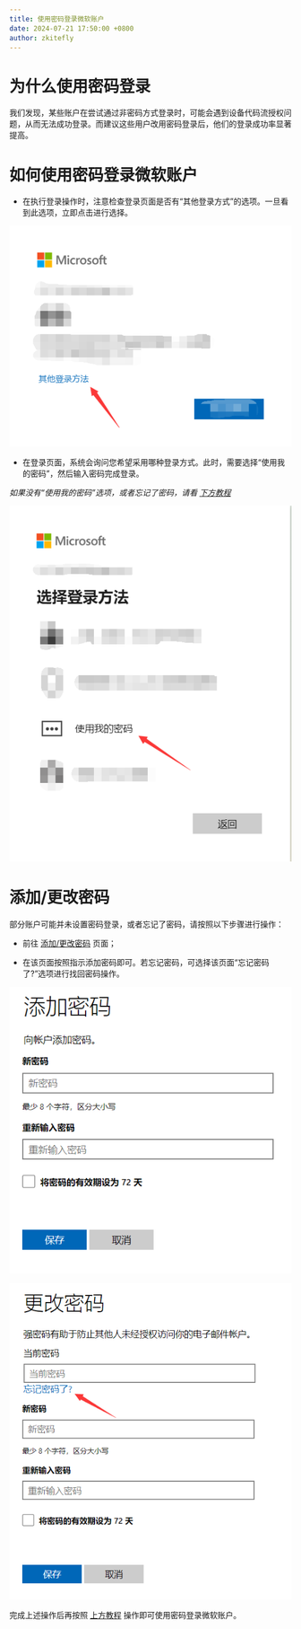 ```yaml
---
title: 使用密码登录微软账户
date: 2024-07-21 17:50:00 +0800
author: zkitefly
---
```


# 为什么使用密码登录

我们发现，某些账户在尝试通过非密码方式登录时，可能会遇到设备代码流授权问题，从而无法成功登录。而建议这些用户改用密码登录后，他们的登录成功率显著提高。

# 如何使用密码登录微软账户

- 在执行登录操作时，注意检查登录页面是否有“其他登录方式”的选项。一旦看到此选项，立即点击进行选择。

![点击“其他登录方法”选项][~/assets/use-password-login-microsoft-account/1]

- 在登录页面，系统会询问您希望采用哪种登录方式。此时，需要选择“使用我的密码”，然后输入密码完成登录。

_如果没有“使用我的密码”选项，或者忘记了密码，请看 [下方教程](#添加更改密码)_

![选择“使用我的密码”][~/assets/use-password-login-microsoft-account/2]

# 添加/更改密码

部分账户可能并未设置密码登录，或者忘记了密码，请按照以下步骤进行操作：

- 前往 [添加/更改密码](https://account.live.com/password/Change) 页面；

- 在该页面按照指示添加密码即可。若忘记密码，可选择该页面“忘记密码了?”选项进行找回密码操作。

![添加密码][~/assets/use-password-login-microsoft-account/3]

![修改密码][~/assets/use-password-login-microsoft-account/4]

完成上述操作后再按照 [上方教程](#如何使用密码登录微软账户) 操作即可使用密码登录微软账户。

<!--{% comment %}-->
[~/assets/use-password-login-microsoft-account/1]: /assets/img/docs/use-password-login-microsoft-account/1.png
[~/assets/use-password-login-microsoft-account/2]: /assets/img/docs/use-password-login-microsoft-account/2.png
[~/assets/use-password-login-microsoft-account/3]: /assets/img/docs/use-password-login-microsoft-account/3.png
[~/assets/use-password-login-microsoft-account/4]: /assets/img/docs/use-password-login-microsoft-account/4.png
<!--{% endcomment %}--{{'>'}}
[~/assets/use-password-login-microsoft-account/1]: {% link /assets/img/docs/use-password-login-microsoft-account/1.png %}
[~/assets/use-password-login-microsoft-account/2]: {% link /assets/img/docs/use-password-login-microsoft-account/2.png %}
[~/assets/use-password-login-microsoft-account/3]: {% link /assets/img/docs/use-password-login-microsoft-account/3.png %}
[~/assets/use-password-login-microsoft-account/4]: {% link /assets/img/docs/use-password-login-microsoft-account/4.png %}
<!---->
